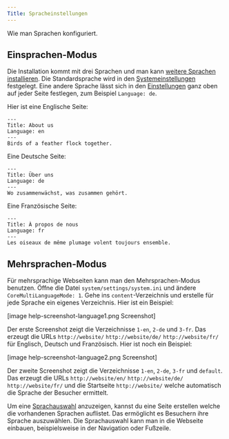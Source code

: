 ```yaml
---
Title: Spracheinstellungen
---
```

Wie man Sprachen konfiguriert.

## Einsprachen-Modus

Die Installation kommt mit drei Sprachen und man kann [weitere Sprachen installieren](https://github.com/datenstrom/yellow-extensions/tree/master/languages). Die Standardsprache wird in den [Systemeinstellungen](adjusting-system#systemeinstellungen) festgelegt. Eine andere Sprache lässt sich in den [Einstellungen](markdown-cheat-sheet#einstellungen) ganz oben auf jeder Seite festlegen, zum Beispiel `Language: de`. 

Hier ist eine Englische Seite:

```
---
Title: About us
Language: en
---
Birds of a feather flock together.
```

Eine Deutsche Seite:

```
---
Title: Über uns
Language: de
---
Wo zusammenwächst, was zusammen gehört.
```

Eine Französische Seite:

```
---
Title: À propos de nous
Language: fr
---
Les oiseaux de même plumage volent toujours ensemble.
```

## Mehrsprachen-Modus

Für mehrsprachige Webseiten kann man den Mehrsprachen-Modus benutzen. Öffne die Datei `system/settings/system.ini` und ändere `CoreMultiLanguageMode: 1`. Gehe ins `content`-Verzeichnis und erstelle für jede Sprache ein eigenes Verzeichnis. Hier ist ein Beispiel:

[image help-screenshot-language1.png Screenshot]

Der erste Screenshot zeigt die Verzeichnisse `1-en`, `2-de` und `3-fr`. Das erzeugt die URLs `http://website/` `http://website/de/` `http://website/fr/` für Englisch, Deutsch und Französisch. Hier ist noch ein Beispiel:

[image help-screenshot-language2.png Screenshot]

Der zweite Screenshot zeigt die Verzeichnisse `1-en`, `2-de`, `3-fr` und `default`. Das erzeugt die URLs `http://website/en/` `http://website/de/` `http://website/fr/` und die Startseite `http://website/` welche automatisch die Sprache der Besucher ermittelt. 

Um eine [Sprachauswahl](/language/) anzuzeigen, kannst du eine Seite erstellen welche die vorhandenen Sprachen auflistet. Das ermöglicht es Besuchern ihre Sprache auszuwählen. Die Sprachauswahl kann man in die Webseite einbauen, beispielsweise in der Navigation oder Fußzeile.
